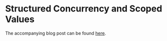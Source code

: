 # Structured Concurrency and Scoped Values

The accompanying blog post can be found [here](https://andersmurphy.com/2024/05/14/clojure-structured-concurrency-and-scoped-variables.html).
